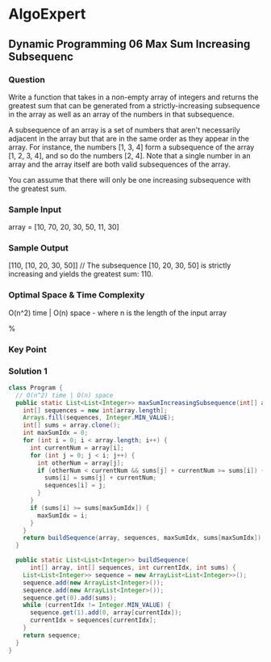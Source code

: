 # AlgoExpert

## Dynamic Programming 06 Max Sum Increasing Subsequenc

### Question

Write a function that takes in a non-empty array of integers and returns the greatest sum that can be generated from a strictly-increasing subsequence in the array as well as an array of the numbers in that subsequence.

A subsequence of an array is a set of numbers that aren't necessarily adjacent in the array but that are in the same order as they appear in the array. For instance, the numbers [1, 3, 4] form a subsequence of the array [1, 2, 3, 4], and so do the numbers [2, 4]. Note that a single number in an array and the array itself are both valid subsequences of the array.

You can assume that there will only be one increasing subsequence with the greatest sum.

### Sample Input

array = [10, 70, 20, 30, 50, 11, 30]

### Sample Output

[110, [10, 20, 30, 50]] // The subsequence [10, 20, 30, 50] is strictly increasing and yields the greatest sum: 110.

### Optimal Space & Time Complexity

O(n^2) time | O(n) space - where n is the length of the input array

%

### Key Point

### Solution 1

```java
class Program {
  // O(n^2) time | O(n) space
  public static List<List<Integer>> maxSumIncreasingSubsequence(int[] array) {
    int[] sequences = new int[array.length];
    Arrays.fill(sequences, Integer.MIN_VALUE);
    int[] sums = array.clone();
    int maxSumIdx = 0;
    for (int i = 0; i < array.length; i++) {
      int currentNum = array[i];
      for (int j = 0; j < i; j++) {
        int otherNum = array[j];
        if (otherNum < currentNum && sums[j] + currentNum >= sums[i]) {
          sums[i] = sums[j] + currentNum;
          sequences[i] = j;
        }
      }
      if (sums[i] >= sums[maxSumIdx]) {
        maxSumIdx = i;
      }
    }
    return buildSequence(array, sequences, maxSumIdx, sums[maxSumIdx]);
  }

  public static List<List<Integer>> buildSequence(
      int[] array, int[] sequences, int currentIdx, int sums) {
    List<List<Integer>> sequence = new ArrayList<List<Integer>>();
    sequence.add(new ArrayList<Integer>());
    sequence.add(new ArrayList<Integer>());
    sequence.get(0).add(sums);
    while (currentIdx != Integer.MIN_VALUE) {
      sequence.get(1).add(0, array[currentIdx]);
      currentIdx = sequences[currentIdx];
    }
    return sequence;
  }
}
```
